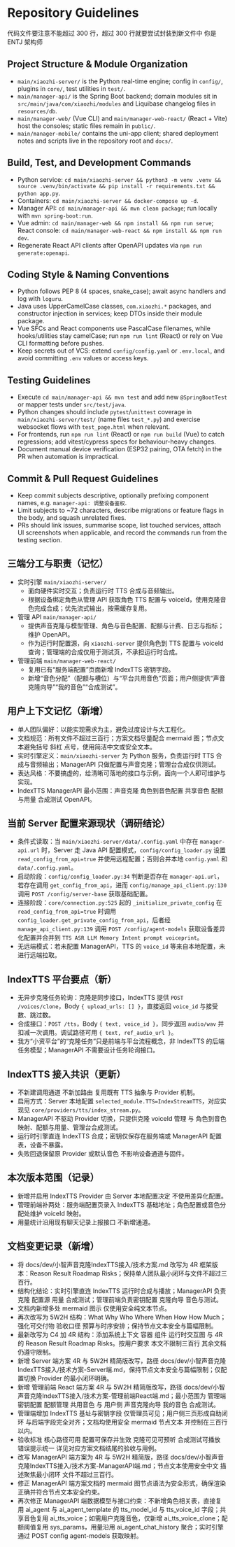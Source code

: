 # Repository Guidelines
代码文件要注意不能超过 300 行，超过 300 行就要尝试封装到新文件中
你是 ENTJ 架构师
## Project Structure & Module Organization
- `main/xiaozhi-server/` is the Python real-time engine; config in `config/`, plugins in `core/`, test utilities in `test/`.
- `main/manager-api/` is the Spring Boot backend; domain modules sit in `src/main/java/com/xiaozhi/modules` and Liquibase changelog files in `resources/db`.
- `main/manager-web/` (Vue CLI) and `main/manager-web-react/` (React + Vite) host the consoles; static files remain in `public/`.
- `main/manager-mobile/` contains the uni-app client; shared deployment notes and scripts live in the repository root and `docs/`.

## Build, Test, and Development Commands
- Python service: `cd main/xiaozhi-server && python3 -m venv .venv && source .venv/bin/activate && pip install -r requirements.txt && python app.py`.
- Containers: `cd main/xiaozhi-server && docker-compose up -d`.
- Manager API: `cd main/manager-api && mvn clean package`; run locally with `mvn spring-boot:run`.
- Vue admin: `cd main/manager-web && npm install && npm run serve`; React console: `cd main/manager-web-react && npm install && npm run dev`.
- Regenerate React API clients after OpenAPI updates via `npm run generate:openapi`.

## Coding Style & Naming Conventions
- Python follows PEP 8 (4 spaces, snake_case); await async handlers and log with `loguru`.
- Java uses UpperCamelCase classes, `com.xiaozhi.*` packages, and constructor injection in services; keep DTOs inside their module package.
- Vue SFCs and React components use PascalCase filenames, while hooks/utilities stay camelCase; run `npm run lint` (React) or rely on Vue CLI formatting before pushes.
- Keep secrets out of VCS: extend `config/config.yaml` or `.env.local`, and avoid committing `.env` values or access keys.

## Testing Guidelines
- Execute `cd main/manager-api && mvn test` and add new `@SpringBootTest` or mapper tests under `src/test/java`.
- Python changes should include `pytest`/`unittest` coverage in `main/xiaozhi-server/test/` (name files `test_*.py`) and exercise websocket flows with `test_page.html` when relevant.
- For frontends, run `npm run lint` (React) or `npm run build` (Vue) to catch regressions; add vitest/cypress specs for behaviour-heavy changes.
- Document manual device verification (ESP32 pairing, OTA fetch) in the PR when automation is impractical.

## Commit & Pull Request Guidelines
- Keep commit subjects descriptive, optionally prefixing component names, e.g. `manager-api: 调整设备鉴权`.
- Limit subjects to ~72 characters, describe migrations or feature flags in the body, and squash unrelated fixes.
- PRs should link issues, summarise scope, list touched services, attach UI screenshots when applicable, and record the commands run from the testing section.

## 三端分工与职责（记忆）
- 实时引擎 `main/xiaozhi-server/`
  - 面向硬件实时交互；负责运行时 TTS 合成与音频输出。
  - 根据设备绑定角色从管理 API 获取角色 TTS 配置与 voiceId，使用克隆音色完成合成；优先流式输出，按需缓存复用。
- 管理 API `main/manager-api/`
  - 提供声音克隆与模型管理、角色与音色配置、配额与计费、日志与指标；维护 OpenAPI。
  - 作为运行时配置源，向 `xiaozhi-server` 提供角色到 TTS 配置与 voiceId 查询；管理端的合成仅用于测试页，不承担运行时合成。
- 管理前端 `main/manager-web-react/`
  - 复用已有“服务端配置”页面新增 IndexTTS 密钥字段。
  - 新增“音色分配”（配额与槽位）与“平台共用音色”页面；用户侧提供“声音克隆向导”“我的音色”“合成测试”。

## 用户上下文记忆（新增）
- 单人团队偏好：以能实现需求为主，避免过度设计与大工程化。
- 文档规范：所有文件不超过三百行；方案文档尽量配合 mermaid 图；节点文本避免括号 斜杠 点号，使用简洁中文或安全文本。
- 实时引擎定义：`main/xiaozhi-server` 为 Python 服务，负责运行时 TTS 合成与音频输出；ManagerAPI 只做配置与声音克隆；管理台合成仅供测试。
- 表达风格：不要搞虚的，给清晰可落地的接口与示例，面向一个人即可维护与实现。
- IndexTTS ManagerAPI 最小范围：声音克隆 角色到音色配置 共享音色 配额与用量 合成测试 OpenAPI。

## 当前 Server 配置来源现状（调研结论）
- 条件式读取：当 `main/xiaozhi-server/data/.config.yaml` 中存在 `manager-api.url` 时，Server 走 Java API 配置模式，`config/config_loader.py` 设置 `read_config_from_api=true` 并使用远程配置；否则合并本地 `config.yaml` 和 `data/.config.yaml`。
- 启动阶段：`config/config_loader.py:34` 判断是否存在 `manager-api.url`，若存在调用 `get_config_from_api`，进而 `config/manage_api_client.py:130` 调用 `POST /config/server-base` 获取基础配置。
- 连接阶段：`core/connection.py:525` 起的 `_initialize_private_config` 在 `read_config_from_api=true` 时调用 `config_loader.get_private_config_from_api`，后者经 `manage_api_client.py:139` 调用 `POST /config/agent-models` 获取设备差异化配置并合并到 `TTS ASR LLM Memory Intent prompt voiceprint`。
- 无远端模式：若未配置 ManagerAPI，TTS 的 `voice_id` 等来自本地配置，未进行远端拉取。

## IndexTTS 平台要点（新）
- 无异步克隆任务轮询：克隆是同步接口，IndexTTS 提供 `POST /voices/clone`，Body `{ upload_urls: [] }`，直接返回 `voice_id` 与接受数、跳过数。
- 合成接口：`POST /tts`，Body `{ text, voice_id }`，同步返回 `audio/wav` 并扣减一次调用。调试路径可用 `{ text, ref_audio_url }`。
- 我方“小资平台”的“克隆任务”只是前端与平台流程概念，非 IndexTTS 的后端任务模型；ManagerAPI 不需要设计任务轮询接口。

## IndexTTS 接入共识（更新）
- 不新建调用通道 不新加路由 复用既有 TTS 抽象与 Provider 机制。
- 启用方式：Server 本地配置 `selected_module.TTS=IndexStreamTTS`，对应实现见 `core/providers/tts/index_stream.py`。
- ManagerAPI 不驱动 Provider 切换，只提供克隆 voiceId 管理 与 角色到音色映射、配额与用量、管理台合成测试。
- 运行时引擎直连 IndexTTS 合成；密钥仅保存在服务端或 ManagerAPI 配置表，设备不暴露。
- 失败回退保留原 Provider 或默认音色 不影响设备通道与固件。

## 本次版本范围（记录）
- 新增并启用 IndexTTS Provider 由 Server 本地配置决定 不使用差异化配置。
- 管理前端补两处：服务端配置页录入 IndexTTS 基础地址；角色配置或音色分配处维护 voiceId 映射。
- 用量统计沿用现有聊天记录上报接口 不新增通道。

## 文档变更记录（新增）
- 将 docs/dev/小智声音克隆IndexTTS接入/技术方案.md 改写为 4R 框架版本：Reason Result Roadmap Risks；保持单人团队最小闭环与文件不超过三百行。
- 结构化结论：实时引擎直连 IndexTTS 运行时合成与播放；ManagerAPI 负责克隆 配置源 用量 合成测试；管理前端负责密钥配置 克隆向导 音色与测试。
- 文档内新增多处 mermaid 图示 仅使用安全纯文本节点。
- 再次改写为 5W2H 结构：What Why Who Where When How How Much；强化可交付物 验收口径 预算与时序安排；保持节点文本安全与篇幅限制。
 - 最新改写为 C4 加 4R 结构：添加系统上下文 容器 组件 运行时交互图 与 4R 的 Reason Result Roadmap Risks。按用户要求 本文不限制三百行 其余文档仍遵守限制。
 - 新增 Server 端方案 4R 与 5W2H 精简版改写，路径 docs/dev/小智声音克隆IndexTTS接入/技术方案-Server端.md，保持节点文本安全与篇幅限制；仅配置切换 Provider 的最小闭环明确。
 - 新增 管理前端 React 端方案 4R 与 5W2H 精简版改写，路径 docs/dev/小智声音克隆IndexTTS接入/技术方案-管理前端React端.md；最小范围为 管理端密钥配置 配额管理 共用音色 与 用户侧 声音克隆向导 我的音色 合成测试。
 - 管理端增加 IndexTTS 基址与密钥字段 仅管理员可见；用户侧三页形成自助闭环 与后端字段完全对齐；文档均使用安全 mermaid 节点文本 并控制在三百行以内。
 - 验收标准 核心路径可用 配置可保存并生效 克隆可见可预听 合成测试可播放 错误提示统一 详见对应方案文档结尾的验收与用例。
 - 改写 ManagerAPI 端方案为 4R 与 5W2H 精简版，路径 docs/dev/小智声音克隆IndexTTS接入/技术方案-ManagerAPI端.md；节点文本使用安全中文 描述聚焦最小闭环 文件不超过三百行。
 - 修正 ManagerAPI 端方案文档的 mermaid 图节点语法为安全形式，确保渲染正确并符合节点文本安全约束。
 - 再次修正 ManagerAPI 端数据模型与接口约束：不新增角色相关表，直接复用 ai_agent 与 ai_agent_template 的 tts_model_id 与 tts_voice_id 字段；共享音色复用 ai_tts_voice；如需用户克隆音色，仅新增 ai_tts_voice_clone；配额阈值复用 sys_params，用量沿用 ai_agent_chat_history 聚合；实时引擎通过 POST config agent-models 获取映射。
